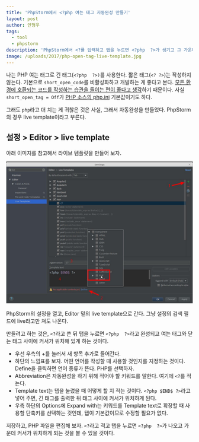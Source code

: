 ```yaml
---
title: 'PhpStorm에서 <?php 여는 태그 자동완성 만들기'
layout: post
author: 안형우
tags: 
  - tool
  - phpstorm 
description: 'PhpStorm에서 <?를 입력하고 탭을 누르면 <?php  ?>가 생기고 그 가운데 커서가 위치하게 만들어 보자'
image: /uploads/2017/php-open-tag-live-template.jpg 
---
```


나는 PHP 여는 태그로 긴 태그(`<?php  ?>)`를 사용한다. 짧은 태그(`<? ?>`)는 작성하지 않는다. 기본으로 `short_open_code`를 비활성화하고 개발하는 게 좋다고 본다. 
[모든 환경에 호환되는 코드를 작성하는 습관을 들이는 편이 좋다고 생각](/2017/04/12/is-it-better-to-use-the-short-open-tag-in-php.html)하기 때문이다.
사실 `short_open_tag = Off`가 [PHP 소스의 php.ini](https://github.com/php/php-src/blob/php-7.1.4/php.ini-production) 기본값이기도 하다.

그래도 `php`라고 더 치는 게 귀찮은 것은 사실, 그래서 자동완성을 만들었다. PhpStorm의 경우 live template이라고 부른다.

## 설정 > Editor > live template

아래 이미지를 참고해서 라이브 템플릿을 만들어 보자.

![](/uploads/2017/php-open-tag-live-template.jpg)

PhpStorm의 설정을 열고, Editor 밑의 live template으로 간다. 그냥 설정의 검색 필드에 live라고만 쳐도 나온다.

만들려고 하는 것은, `<?`라고 쓴 뒤 탭을 누르면 `<?php  ?>`라고 완성되고 여는 태그와 닫는 태그 사이에 커서가 위치해 있게 하는 것이다. 

- 우선 우측의 +를 눌러서 새 항목 추가로 들어간다.
- 하단의 느낌표를 보자. 어떤 언어를 작성할 때 사용할 것인지를 지정하는 것이다. Define을 클릭하면 언어 종류가 뜬다. PHP를 선택하자.
- Abbreviation은 자동완성을 하기 위해 적어야 할 키워드를 말한다. 여기에 `<?`를 적는다.
- Template text는 탭을 눌렀을 때 어떻게 할 지 적는 것이다. `<?php $END$ ?>`라고 넣어 주면, 긴 태그를 출력한 뒤 태그 사이에 커서가 위치하게 된다.
- 우측 하단의 Options에 Expand with는 키워드를 Template text로 확장할 때 사용할 단축키를 선택하는 것인데, 탭이 기본값이므로 수정할 필요가 없다.

저장하고, PHP 파일을 편집해 보자. `<?`라고 적고 탭을 누르면 `<?php  ?>`가 나오고 가운데 커서가 위치하게 되는 것을 볼 수 있을 것이다.
